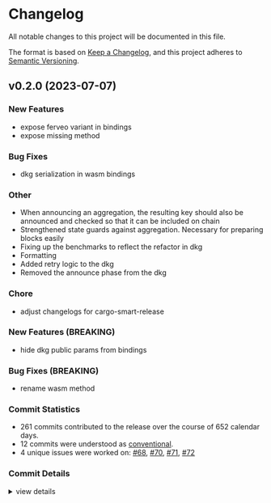 # Changelog

All notable changes to this project will be documented in this file.

The format is based on [Keep a Changelog](https://keepachangelog.com/en/1.0.0/),
and this project adheres to [Semantic Versioning](https://semver.org/spec/v2.0.0.html).

## v0.2.0 (2023-07-07)

<csr-id-caef6ef73dd43a9952d783fcf18abb893b36635f/>
<csr-id-159475028209948eb40388458a24b0a086afc311/>
<csr-id-d3fb002e52774cd14bff0d1187a2634fad6eea51/>
<csr-id-d786fae33b01cd0863f29b70810dfcc847f2542b/>
<csr-id-09f26b39ddc71d9a4b1f226e2dafbdb4c51a7caa/>
<csr-id-ec58fe1828d0560525c80cd1dc4013915b0ac54e/>

### New Features

 - <csr-id-e8d05981ee2cc983966c037babeebe5ba0134ffc/> expose ferveo variant in bindings
 - <csr-id-e51656260f2ec8c607add8a63e6832786915b201/> expose missing method

### Bug Fixes

 - <csr-id-99ebfecdb7967c4858f918d27ce13cc635c329ac/> dkg serialization in wasm bindings

### Other

 - <csr-id-caef6ef73dd43a9952d783fcf18abb893b36635f/> When announcing an aggregation, the resulting key should also be announced and checked so that it can be included on chain
 - <csr-id-159475028209948eb40388458a24b0a086afc311/> Strengthened state guards against aggregation. Necessary for preparing blocks easily
 - <csr-id-d3fb002e52774cd14bff0d1187a2634fad6eea51/> Fixing up the benchmarks to reflect the refactor in dkg
 - <csr-id-d786fae33b01cd0863f29b70810dfcc847f2542b/> Formatting
 - <csr-id-09f26b39ddc71d9a4b1f226e2dafbdb4c51a7caa/> Added retry logic to the dkg
 - <csr-id-ec58fe1828d0560525c80cd1dc4013915b0ac54e/> Removed the announce phase from the dkg

### Chore

 - <csr-id-0eb5bd48b598709dd0fc54adb424f5f41ce52e92/> adjust changelogs for cargo-smart-release

### New Features (BREAKING)

 - <csr-id-8b6e6f5834d7b736a1d7baf3ddbfa7c60837b9bb/> hide dkg public params from bindings

### Bug Fixes (BREAKING)

 - <csr-id-7388027cb6c77357e8b4d24a891e24a9b4ea2031/> rename wasm method

### Commit Statistics

<csr-read-only-do-not-edit/>

 - 261 commits contributed to the release over the course of 652 calendar days.
 - 12 commits were understood as [conventional](https://www.conventionalcommits.org).
 - 4 unique issues were worked on: [#68](https://github.com/nucypher/ferveo/issues/68), [#70](https://github.com/nucypher/ferveo/issues/70), [#71](https://github.com/nucypher/ferveo/issues/71), [#72](https://github.com/nucypher/ferveo/issues/72)

### Commit Details

<csr-read-only-do-not-edit/>

<details><summary>view details</summary>

 * **[#68](https://github.com/nucypher/ferveo/issues/68)**
    - Simplify validator sets in dkg state machine ([`73b729a`](https://github.com/nucypher/ferveo/commit/73b729a523b391d40e7a9fe4cbbcdb17557cf089))
 * **[#70](https://github.com/nucypher/ferveo/issues/70)**
    - Dkg State Machine refactor ([`8594316`](https://github.com/nucypher/ferveo/commit/85943169e27d7dbbdce835d6563ac4d838a410e1))
 * **[#71](https://github.com/nucypher/ferveo/issues/71)**
    - Added serialization/deserialization to the dkg state machine ([`653be13`](https://github.com/nucypher/ferveo/commit/653be13c8a9d7de2e98ac76eca3aadf8f8cadf4a))
 * **[#72](https://github.com/nucypher/ferveo/issues/72)**
    - Refactor subproductdomain ([`2d8026b`](https://github.com/nucypher/ferveo/commit/2d8026b2299fd9b67c77fb3b4e565ff9f4e6505b))
 * **Uncategorized**
    - Adjust changelogs for cargo-smart-release ([`0eb5bd4`](https://github.com/nucypher/ferveo/commit/0eb5bd48b598709dd0fc54adb424f5f41ce52e92))
    - Adjusting changelogs prior to release of ferveo-common-pre-release v0.1.0, subproductdomain-pre-release v0.1.0, group-threshold-cryptography-pre-release v0.1.0, ferveo-pre-release v0.2.0 ([`0ccba13`](https://github.com/nucypher/ferveo/commit/0ccba13b0608e2023d8792ac9b0402af5ebaad0b))
    - Release 0.1.0 crate versions ([`c02e305`](https://github.com/nucypher/ferveo/commit/c02e3050b7a9dcf0260a5eb4e42ff74f3788c3bf))
    - Release ferveo-common-pre-release@0.1.0-alpha.1 ([`2725ba4`](https://github.com/nucypher/ferveo/commit/2725ba455e2ae169af5be64c5f2261ec0c5ea648))
    - Release ferveo-pre-release@0.1.0-alpha.11 ([`f5f102e`](https://github.com/nucypher/ferveo/commit/f5f102e70e6333b572a0726261095b41ee0c42f6))
    - Merge pull request #134 from piotr-roslaniec/remove-ftt-opt ([`2338213`](https://github.com/nucypher/ferveo/commit/23382139265bc043769d41f4da9e0998f9ba9757))
    - Use general evaluation domain ([`2c20efb`](https://github.com/nucypher/ferveo/commit/2c20efb59d7d1075d6b1413b2ae7fbb55c422143))
    - Fix using bad number of domain points ([`d5ec5e0`](https://github.com/nucypher/ferveo/commit/d5ec5e0f9d1303e51a805c4dafbab7ed2efcb7be))
    - Merge remote-tracking branch 'upstream/pk-static-bytes' into development ([`e24d2cf`](https://github.com/nucypher/ferveo/commit/e24d2cf0067ec6d3770819ed1fd0792342d30605))
    - Merge pull request #137 from nucypher/ferveo-variant ([`802ddba`](https://github.com/nucypher/ferveo/commit/802ddba7a7b1694124395a8941e2ec93f0285ebe))
    - Merge pull request #136 from nucypher/pk-static-bytes ([`2b64c2e`](https://github.com/nucypher/ferveo/commit/2b64c2e8e5e594acffde734b65d212fde3df99e9))
    - Expose ferveo variant in bindings ([`e8d0598`](https://github.com/nucypher/ferveo/commit/e8d05981ee2cc983966c037babeebe5ba0134ffc))
    - Precomputed variant fails for non-power-of-two number of shares ([`8f45430`](https://github.com/nucypher/ferveo/commit/8f45430fb8b6198ae7895d8a598b9d0380f1e568))
    - Remove enforcement on number of shares ([`27c55d0`](https://github.com/nucypher/ferveo/commit/27c55d0c818d5a8e42801612519897844863190d))
    - Replace radix2 eval domain to mixed radix eval domain in ferveo ([`aa78183`](https://github.com/nucypher/ferveo/commit/aa7818320fed7b93d6c2e312e5bd7978da5d4717))
    - Benchmarks evaluation domains ([`9d3cb63`](https://github.com/nucypher/ferveo/commit/9d3cb63c2f50e7b556af5f388f4ca8a969907a08))
    - Update serialization tests where possible ([`3bc28d7`](https://github.com/nucypher/ferveo/commit/3bc28d7756567b4d68b262bf51cdeb53f61836fc))
    - Feat! use static arrays in ferveo public key serialization ([`f9ac1d7`](https://github.com/nucypher/ferveo/commit/f9ac1d70b0fc7df286438fa817537c31cb9e7682))
    - Merge pull request #132 from nucypher/development ([`2057782`](https://github.com/nucypher/ferveo/commit/2057782b0b0bb851e3cdf1fdeabdd60345c7eb36))
    - Release ferveo-pre-release@0.1.0-alpha.10 ([`8dc57d3`](https://github.com/nucypher/ferveo/commit/8dc57d3cf4958825830416574528c30d936bd046))
    - Merge pull request #131 from nucypher/fix-validator-msg-stub ([`0d4e973`](https://github.com/nucypher/ferveo/commit/0d4e973e007b16cff34d649ae107608c809349af))
    - Merge pull request #128 from nucypher/fix-dkg-pk-deser-wasm ([`ad22f46`](https://github.com/nucypher/ferveo/commit/ad22f4665d7d662c4fd723c748ebb0f201ceb9a9))
    - Fix ValidatorMessage stub in python bindings ([`4aeda15`](https://github.com/nucypher/ferveo/commit/4aeda15dd749694416f62fda0504f64bcbe2b444))
    - Expose missing method ([`e516562`](https://github.com/nucypher/ferveo/commit/e51656260f2ec8c607add8a63e6832786915b201))
    - Rename wasm method ([`7388027`](https://github.com/nucypher/ferveo/commit/7388027cb6c77357e8b4d24a891e24a9b4ea2031))
    - Dont hide shared deps behind features ([`3863842`](https://github.com/nucypher/ferveo/commit/38638429fcac9b303bf8a76a526a553c163a6e29))
    - Fix after rebase ([`81564a3`](https://github.com/nucypher/ferveo/commit/81564a3297c996b3fe5a9ed3830dc811d7d766ad))
    - Dkg serialization in wasm bindings ([`99ebfec`](https://github.com/nucypher/ferveo/commit/99ebfecdb7967c4858f918d27ce13cc635c329ac))
    - Merge pull request #127 from piotr-roslaniec/hide-dkg-public-params ([`ccdc209`](https://github.com/nucypher/ferveo/commit/ccdc20990ed3ad6ed8267e5dc54745a3a500b730))
    - Hide dkg public params from bindings ([`8b6e6f5`](https://github.com/nucypher/ferveo/commit/8b6e6f5834d7b736a1d7baf3ddbfa7c60837b9bb))
    - Merge pull request #126 from piotr-roslaniec/derive-equals ([`c259bf7`](https://github.com/nucypher/ferveo/commit/c259bf774939340fca0c2b90d3ee2fb2aa4ad947))
    - Merge pull request #125 from nucypher/naming-conflict ([`658af4b`](https://github.com/nucypher/ferveo/commit/658af4b48abbc6a4d0d03706f7c8986eb90e476d))
    - Merge pull request #125 from nucypher/naming-conflict ([`1dde2f1`](https://github.com/nucypher/ferveo/commit/1dde2f12c6d94d96ecfc024f06b5f89e7810720e))
    - Release ferveo-pre-release@0.1.0-alpha.8 ([`0842e87`](https://github.com/nucypher/ferveo/commit/0842e87cdbcb524e5796be021e96ed3c97a3f73d))
    - Update wasm-bindgen-derive to 0.2.1 ([`4a6a43a`](https://github.com/nucypher/ferveo/commit/4a6a43a043346a969ab0e0ed0c7641a7d6f5b376))
    - Merge pull request #119 from nucypher/nucypher-core-integration ([`52c1f27`](https://github.com/nucypher/ferveo/commit/52c1f27627798fa266d2e5079f5121cc71e8e284))
    - Merge pull request #118 from nucypher/expose-bindings-from-main-crate ([`11d6cea`](https://github.com/nucypher/ferveo/commit/11d6ceaf26f45c76dec0c5a9fcf5eae5301502d3))
    - Merge pull request #114 from piotr-roslaniec/python-exceptions ([`87d8f1c`](https://github.com/nucypher/ferveo/commit/87d8f1cf23e27e01c4a91c964a8327b24e4ad360))
    - Export py module making utility ([`3b02634`](https://github.com/nucypher/ferveo/commit/3b026342ade0ae2d02e210d8b7a72c580cc6e08e))
    - Rename PublicKey to FerveoPublicKey in python bindings ([`10cc1df`](https://github.com/nucypher/ferveo/commit/10cc1df897a81041cfef07b99f28e25de1e76ee8))
    - Expose DkgPublicKey.random in WASM bindings ([`d9edeb7`](https://github.com/nucypher/ferveo/commit/d9edeb7e07332b4e0c5960704206ef14f3c4e55c))
    - Bump wasm-bindgen and wasm-bindgen-derive versions ([`1b33424`](https://github.com/nucypher/ferveo/commit/1b334240c5c32334d4812020ca1b04de4b768a77))
    - Expose DkgPublicKey.random ([`48e54bd`](https://github.com/nucypher/ferveo/commit/48e54bd8d45a545b362fdca28f2a9dd92653f151))
    - Expose encrypt from api ([`fb4df1f`](https://github.com/nucypher/ferveo/commit/fb4df1fd727cf047629e0af37e29c1a8f1d7ed09))
    - Fix wasm locals exceeded ([`ac91e83`](https://github.com/nucypher/ferveo/commit/ac91e8359df44b72e5863da74ac71fe54f8eba81))
    - Update README.md ([`3adf188`](https://github.com/nucypher/ferveo/commit/3adf18857cfdcbd37aea78b7fe3f260ce174a805))
    - Publish 0.1.0-alpha.2 ([`8ce4697`](https://github.com/nucypher/ferveo/commit/8ce469734f08511ee3c897d09aa323a8a1ac62fe))
    - Publish ferveo@0.1.0-alpha.1 ([`1db0123`](https://github.com/nucypher/ferveo/commit/1db0123603a6f793e5f6485a89a7e6f0edbdffb1))
    - Fix import in benchmarks ([`1373b19`](https://github.com/nucypher/ferveo/commit/1373b194830162c1eb22b386bd1b12d7c5253df8))
    - Rename PublicKey to FerveoPublicKey in wasm bindings ([`0f399ef`](https://github.com/nucypher/ferveo/commit/0f399ef9b428889f99b65b57d4968b7afff91383))
    - Release pre-release crates ([`8df87ff`](https://github.com/nucypher/ferveo/commit/8df87ff36ac81bd9e60013cda892d31ddf402868))
    - Apply changes for nucypher-core integration ([`b69949c`](https://github.com/nucypher/ferveo/commit/b69949ca53b24d7f5fc4e71f3a0d7ca8e5d8d034))
    - Fix clippy warning ([`494d061`](https://github.com/nucypher/ferveo/commit/494d06174b4afc1caa706297f02389dd6c5ae63a))
    - Update crates to 2021 edition #111 ([`591c05e`](https://github.com/nucypher/ferveo/commit/591c05e64ef9d2f7218418b6aa9d33181c60c88f))
    - Move utils ([`98c49d1`](https://github.com/nucypher/ferveo/commit/98c49d18cee607395ffb65ad0e1dd8e863d28f94))
    - Move wasm bindings ([`7cfe558`](https://github.com/nucypher/ferveo/commit/7cfe55819ca4ae619c46cb63b0668225591931cd))
    - Move python bindings ([`f6c03f7`](https://github.com/nucypher/ferveo/commit/f6c03f76fbe36a78abbdaf41e69de0c8956f7046))
    - Rename InvalidFinalKey error type to InvalidDkgPublicKey ([`9554a4a`](https://github.com/nucypher/ferveo/commit/9554a4ad83e5e826cf04b4de74eb0a092822685a))
    - Expose typed python exceptions ([`6b6f6d7`](https://github.com/nucypher/ferveo/commit/6b6f6d724eeb11c1b638ce51c94f904dec9f73b1))
    - Merge pull request #107 from piotr-roslaniec/zeroize ([`a7eebe5`](https://github.com/nucypher/ferveo/commit/a7eebe57ecbb1aed57410c54710ad79fa6402601))
    - Apply pr suggestions ([`1a48fea`](https://github.com/nucypher/ferveo/commit/1a48fea1c43e038e5f29f9f0a884666ca8dbe9e2))
    - Merge remote-tracking branch 'upstream/main' into zeroize ([`c9b230a`](https://github.com/nucypher/ferveo/commit/c9b230aa011cc537d7d5dcee84cd63a595b471cc))
    - Zeroize plaintext ([`a7e1914`](https://github.com/nucypher/ferveo/commit/a7e1914a7cb677105ffe58d74e02a04afb5fc8a7))
    - Zeroize on drop ([`b2402e7`](https://github.com/nucypher/ferveo/commit/b2402e7eade318efde104220dcf92c390d45ccca))
    - Remove stray file from a bad merge ([`062e776`](https://github.com/nucypher/ferveo/commit/062e7765a893dfc0989ea180f0f9644063958294))
    - Zeroize shared secret ([`54ce650`](https://github.com/nucypher/ferveo/commit/54ce65076c45f937fa0e29a780206f2e32063a92))
    - Merge pull request #109 from piotr-roslaniec/static-arrays ([`e75e8b8`](https://github.com/nucypher/ferveo/commit/e75e8b86e228b5456a613d1f4ffd03d2540e23b1))
    - Remove unused packages ([`24d8fb4`](https://github.com/nucypher/ferveo/commit/24d8fb451e244e0ad9287e1ae30b72ffeeb5254b))
    - Merge remote-tracking branch 'upstream/main' into static-arrays ([`7f663f3`](https://github.com/nucypher/ferveo/commit/7f663f3e006e7a9657f84c1fdfb02d04bde413da))
    - Merge pull request #113 from piotr-roslaniec/fix-simple-tdec-shares ([`85fe85a`](https://github.com/nucypher/ferveo/commit/85fe85aeface8eba8752c00d029e7a200216e9e3))
    - Remove implicit ordering from domain points in public dkg params ([`6ab1df9`](https://github.com/nucypher/ferveo/commit/6ab1df92d0d55f5c93d8eeae505a2d8146b27811))
    - Ensure dkg pk is serialized to 48 bytes ([`5570c0d`](https://github.com/nucypher/ferveo/commit/5570c0d5bb2ee7a64eac78861c4999d9c98f455a))
    - Zeroize secret polynomial ([`eb033db`](https://github.com/nucypher/ferveo/commit/eb033db8e9a98f813f711a6001440e0ed0cd2dd5))
    - Merge remote-tracking branch 'upstream/main' into release-ferveo-py ([`b2cc5a8`](https://github.com/nucypher/ferveo/commit/b2cc5a81b443d9af182ca453ece8282e0c8341db))
    - Merge pull request #102 from piotr-roslaniec/local-verification-wasm ([`aacdf04`](https://github.com/nucypher/ferveo/commit/aacdf0462d73720e97c1d7924fc49e3d252a691a))
    - Fix pyo3 linking issues at test time ([`cf43433`](https://github.com/nucypher/ferveo/commit/cf43433893750acaf13f69e6f8426fba0c835f84))
    - Self review ([`51cd64f`](https://github.com/nucypher/ferveo/commit/51cd64f71459d56affe03eb7fa9327947e232611))
    - Fix failing test ([`c4912f5`](https://github.com/nucypher/ferveo/commit/c4912f5b11e87a96cb726e9122559ee042ffc15f))
    - Js bindings fail to correctly decrypt the ciphertext ([`ae79060`](https://github.com/nucypher/ferveo/commit/ae790601f691a7727489dbd8606dcd6ed0e4106d))
    - Update js examples ([`9463fb0`](https://github.com/nucypher/ferveo/commit/9463fb0ab7de13b44b2d132ca4005a18c0a76b2f))
    - Update wasm bindings ([`9215238`](https://github.com/nucypher/ferveo/commit/9215238e30987c13cbe66d4c05b118f9ff49d815))
    - Self review ([`c1beeba`](https://github.com/nucypher/ferveo/commit/c1beeba1d30716021400cfc2ec6c985744bca301))
    - Fix failing test ([`ffa71bc`](https://github.com/nucypher/ferveo/commit/ffa71bc19672ace4d6c298cad6d2e0ef58fff74c))
    - Js bindings fail to correctly decrypt the ciphertext ([`3e7db72`](https://github.com/nucypher/ferveo/commit/3e7db72e5878bfc54b0324c4c79a2a058fc9e0e9))
    - Update js examples ([`4a92ed6`](https://github.com/nucypher/ferveo/commit/4a92ed65aaabe055bac4f850f3877bbc3488b139))
    - Update wasm bindings ([`1cc7036`](https://github.com/nucypher/ferveo/commit/1cc7036007c05c231f241047ef01e394b8710205))
    - Merge pull request #93 from piotr-roslaniec/local-verification ([`a6ff917`](https://github.com/nucypher/ferveo/commit/a6ff91794d5a8ddd2b9ffcb7b398f58039017a96))
    - Self review ([`c919c5d`](https://github.com/nucypher/ferveo/commit/c919c5d565d4fb8aee217b2b9a793dd42f091a40))
    - Update python bindings ([`a77fc7a`](https://github.com/nucypher/ferveo/commit/a77fc7ac4aa4e2b5bd9a45faa44e40792fc8b65e))
    - Merge branch 'main' into local-verification ([`dd1eccf`](https://github.com/nucypher/ferveo/commit/dd1eccf1575d98d5bec2486452d3aa435faa02da))
    - Update ferveo api ([`212dcf3`](https://github.com/nucypher/ferveo/commit/212dcf3e37a741667c7c854595e26bd52d36614b))
    - Merge pull request #100 from piotr-roslaniec/expose-dkg-pk-size ([`bd72ef5`](https://github.com/nucypher/ferveo/commit/bd72ef560fc85defbce29e4de9a8d9bc676239f5))
    - Expose size of dkg public key in bindings ([`661780c`](https://github.com/nucypher/ferveo/commit/661780ce1292ed562828b2ad526de4f4b864e6ac))
    - Merge pull request #95 from piotr-roslaniec/implicit-ordering ([`9fded5b`](https://github.com/nucypher/ferveo/commit/9fded5bbd7b85985644844d31cf391dce52aea97))
    - Fix some error-related todos ([`b4117e4`](https://github.com/nucypher/ferveo/commit/b4117e46544eedc7838e278512238872c5426844))
    - Sort validator by their address ([`f6cf412`](https://github.com/nucypher/ferveo/commit/f6cf4125f3d2a767eeb98df1db8bd4b69ccdc222))
    - Refactor for 1.64.0 msrv ([`a23500c`](https://github.com/nucypher/ferveo/commit/a23500ca3918cf9456709340b00e1a54f651bb05))
    - Fix examples ([`2d96a30`](https://github.com/nucypher/ferveo/commit/2d96a30778b44335680c508538dc254114439451))
    - Merge branch 'main' into implicit-ordering ([`3f43524`](https://github.com/nucypher/ferveo/commit/3f43524e0ecdce0578d7b8b4ed7796708a153939))
    - Refactor internal ordering tracking ([`6bb4746`](https://github.com/nucypher/ferveo/commit/6bb4746ab1b2c7b0cd3ae7336fb5d8e5415b1abe))
    - Merge pull request #96 from piotr-roslaniec/bench-ark-sizes ([`1ea3abd`](https://github.com/nucypher/ferveo/commit/1ea3abd4239780e7e674df1af46cc9aa26f57336))
    - Bench arkworks primitives sizes ([`076fd5b`](https://github.com/nucypher/ferveo/commit/076fd5b1a8c9a7fa019e2afdcecc7ad4c676fe85))
    - Fix the ordering and refactor ([`5bb8888`](https://github.com/nucypher/ferveo/commit/5bb8888713d85de68eaffae2f512dfee5ddd2fb7))
    - Establish the correct ordering with sorting ([`0fd1859`](https://github.com/nucypher/ferveo/commit/0fd1859a2d8dc8ece2fdd576d5fa3e5845ffb53a))
    - Add a failing test to reproduce the ordering issue ([`fcb0420`](https://github.com/nucypher/ferveo/commit/fcb042059a976b11d630e2392a85d8c13697314e))
    - Fix after rebase ([`e074f0b`](https://github.com/nucypher/ferveo/commit/e074f0b5bfd3701af01ec04747fdfacad7d64f6d))
    - Expose methods for local verification on client side ([`08e965b`](https://github.com/nucypher/ferveo/commit/08e965bd1b15f35f8edc5d49e72044133b37d85b))
    - Merge pull request #92 from piotr-roslaniec/simple-tdec-py-bindings ([`4b9d8c4`](https://github.com/nucypher/ferveo/commit/4b9d8c4c50f64e5f84b35999557573fcd050f1c9))
    - Refactor bindings to support simple and precomputed tdec variants ([`edc2f26`](https://github.com/nucypher/ferveo/commit/edc2f26269d51d132066c3ff60c94466d4dbe5d8))
    - Merge pull request #75 from nucypher/release-ferveo-py ([`2529f74`](https://github.com/nucypher/ferveo/commit/2529f743fe6f07935938cbef81faa0230e478f87))
    - Fix python-test job on ci ([`9b91b9f`](https://github.com/nucypher/ferveo/commit/9b91b9f9865a2fd478abb4612fa70707e8de02a0))
    - Merge branch 'main' into release-ferveo-py ([`d503b8a`](https://github.com/nucypher/ferveo/commit/d503b8ab657cd6500dbc85cbf6c0d15804be57bc))
    - Replace g_inv with DkgPublicParameters ([`63e9a5f`](https://github.com/nucypher/ferveo/commit/63e9a5fe62ccc39c1f7f88683ce81d011c366342))
    - Merge pull request #91 from nucypher/typed-errors ([`b2eb9ef`](https://github.com/nucypher/ferveo/commit/b2eb9ef48cb977a2db724630ea8c0390d2976da6))
    - Add missing serializatin methods ([`9740da8`](https://github.com/nucypher/ferveo/commit/9740da827cb72145a5b3011f51dfcda5216b712b))
    - Add typed errors and expose them in Python bindings ([`200b4f5`](https://github.com/nucypher/ferveo/commit/200b4f5b4f00be9f939457b3f39a6ccf473d74d8))
    - Merge pull request #56 from nucypher/ferveo-light-tdec ([`8fa25b6`](https://github.com/nucypher/ferveo/commit/8fa25b66bf32585b2ef406bbec3999fd9ce75225))
    - Merge remote-tracking branch 'upstream/main' into ferveo-light-tdec ([`2c5d7c8`](https://github.com/nucypher/ferveo/commit/2c5d7c86af4a70f4694565093c399f5a9296873a))
    - Merge pull request #62 from nucypher/client-server-api ([`3a6e3c4`](https://github.com/nucypher/ferveo/commit/3a6e3c4b59c192289f86c0e37f119b29ccd3d620))
    - Merge pull request #67 from nucypher/arkworks-0.4 ([`bd78f97`](https://github.com/nucypher/ferveo/commit/bd78f9741246a2118bf6e3fdf48c72d6adf51b9e))
    - Merge pull request #72 from piotr-roslaniec/tpke-wasm-api-example ([`a6caaad`](https://github.com/nucypher/ferveo/commit/a6caaad16a10e6a77450f0196f63e5be4ba46f2e))
    - Merge pull request #68 from nucypher/error-handling ([`093f17e`](https://github.com/nucypher/ferveo/commit/093f17e22f606b33a468bd62ad37cf22f3dda265))
    - Merge branch 'error-handling' into tpke-wasm-api-example ([`707f460`](https://github.com/nucypher/ferveo/commit/707f460666acc2781d6dcfa49e0f75f1159f466f))
    - Replace cargo-udeps with cargo-machete ([`9d38a03`](https://github.com/nucypher/ferveo/commit/9d38a03f0f229ff91c5c9d21cc290b30e88ad993))
    - Merge branch 'error-handling' into release-ferveo-py ([`d2a0ca0`](https://github.com/nucypher/ferveo/commit/d2a0ca045beb4dd298f2c06b20b313456a1e81f9))
    - Sketch a pypi package release using maturin ([`3d7ecb4`](https://github.com/nucypher/ferveo/commit/3d7ecb44f9e16f0977c6d91f4264ae5ddef92528))
    - Fix cargo-udeps error ([`8e6f391`](https://github.com/nucypher/ferveo/commit/8e6f3912850ad57e89a21c2d6625e64fcd150fa2))
    - Fix broken build after merge ([`1e78512`](https://github.com/nucypher/ferveo/commit/1e785126d218bec875f5baca28d75233517d4b88))
    - Merge pull request #51 from nucypher/ferveo-pss ([`23955a9`](https://github.com/nucypher/ferveo/commit/23955a9a557b49e425b43e809d9c2555b85e66c5))
    - Sketch error handling in ferveo ([`a68d2d9`](https://github.com/nucypher/ferveo/commit/a68d2d9b62414fd06afa234f240508d1c41e68a8))
    - Fix benchmarks not running on ci ([`af9505d`](https://github.com/nucypher/ferveo/commit/af9505d277eb43760698c5677d2cc0583d6484f4))
    - Refactor serialization ([`b9535fe`](https://github.com/nucypher/ferveo/commit/b9535fefae0795f4b43f726378c5c65d0e776937))
    - Trim external apis ([`0b95048`](https://github.com/nucypher/ferveo/commit/0b9504833ff4025236d9821c5bdc40e66f6774d6))
    - Replace unwrap calls with result type ([`a9b4331`](https://github.com/nucypher/ferveo/commit/a9b4331c3755a0bb0dc0ca5cc355a892dc13d7d3))
    - Self review ([`2d926de`](https://github.com/nucypher/ferveo/commit/2d926de9a96a9492063fe4ad69a4dee51d5cae88))
    - Merge branch 'client-server-api' into arkworks-0.4 ([`ed88c8b`](https://github.com/nucypher/ferveo/commit/ed88c8b9f4bc11b5921ad82274776dc4603fc9c5))
    - Remove unused crate ([`eb9322b`](https://github.com/nucypher/ferveo/commit/eb9322bc3ff49e060b03abf8a915654f3a857f7b))
    - Merge branch 'ferveo-light-tdec' into client-server-api ([`8d5bef8`](https://github.com/nucypher/ferveo/commit/8d5bef892ee8d365e0a6fcc720ae4718a6475cd4))
    - Update arkworks to 0.4.0 - first pass ([`b1999b8`](https://github.com/nucypher/ferveo/commit/b1999b86a2b04c719ec29b1263612de88a0cfd49))
    - Update dev deps settings ([`d588cc8`](https://github.com/nucypher/ferveo/commit/d588cc8d339f8f4fb336fa447dbd914faee80604))
    - Update after rebase ([`aa39d7a`](https://github.com/nucypher/ferveo/commit/aa39d7a0f5e91d2945348cc49f0b5788bcf681af))
    - Merge pull request #54 from theref/TODO ([`6022f00`](https://github.com/nucypher/ferveo/commit/6022f00eaa0a495d0edf7dc92c703a5928824e18))
    - Add simple tdec to wasm bindings ([`1cc35b4`](https://github.com/nucypher/ferveo/commit/1cc35b480ebeb1f0ac6dcfd6c91e5ce627e9929c))
    - Fix import style ([`6d92b01`](https://github.com/nucypher/ferveo/commit/6d92b010139b915da1a89ffa686bf24871c7afd1))
    - Refactor module visibility ([`d287129`](https://github.com/nucypher/ferveo/commit/d287129e0a687edc7dc40ce196461be6617dcbba))
    - Simple tdec on client side fails ([`7257843`](https://github.com/nucypher/ferveo/commit/7257843a9722f4a63bfbe82fcfbaf2088711dfb6))
    - Support server-side persistance ([`81ea692`](https://github.com/nucypher/ferveo/commit/81ea692b10493f81720431750a99392eefba43f3))
    - Merge pull request #48 from nucypher/benchmark-primitives-size ([`58515cf`](https://github.com/nucypher/ferveo/commit/58515cf06c39c578eced7f276d0e7b1b98fd00e9))
    - Merge branch 'ferveo-pss' into ferveo-light-tdec ([`20f0eda`](https://github.com/nucypher/ferveo/commit/20f0edaa20865ef40ce34e99417c35b42b44e1f9))
    - Merge pull request #46 from nucypher/verify-simple-tdec-shares ([`530de97`](https://github.com/nucypher/ferveo/commit/530de97b5008b94b60420adc5735cf1b656b8218))
    - Merge branch 'main' into ferveo-pss ([`1857ef6`](https://github.com/nucypher/ferveo/commit/1857ef6d4249ea2a120ee4264dbfe1745fd25f15))
    - Merge pull request #63 from nucypher/remove-msg ([`9050db0`](https://github.com/nucypher/ferveo/commit/9050db0a2fae2ac9d7f1843813413db8aab0857d))
    - Merge branch 'main' into verify-simple-tdec-shares ([`48a2513`](https://github.com/nucypher/ferveo/commit/48a2513d0e479067fb8e0a5dee574ec3fefb9ce7))
    - Add ferveo-python example ([`fd47f97`](https://github.com/nucypher/ferveo/commit/fd47f97510fad4132712dc58714c19fc0fd0d7e4))
    - Simple tdec on server side ([`39f7f39`](https://github.com/nucypher/ferveo/commit/39f7f39cf618e6c46a809707cfc93bf1aae4e49e))
    - Sketch the server api ([`5ba7451`](https://github.com/nucypher/ferveo/commit/5ba7451f1ae54995e90570b2e970263124ffa803))
    - Remove dependency on block time ([`c85ea43`](https://github.com/nucypher/ferveo/commit/c85ea43d8e2b961aa3871c524c079df04224af4a))
    - Remove unused code ([`735b9c1`](https://github.com/nucypher/ferveo/commit/735b9c1b5244d515238eabbc798eed888267f244))
    - Merge pull request #38 from nucypher/validity-checks ([`168bde6`](https://github.com/nucypher/ferveo/commit/168bde69694089000d8363fba08dd86cc6e101ce))
    - Apply pr suggestions ([`1f76347`](https://github.com/nucypher/ferveo/commit/1f76347c0326424c5776c0e2a99c833d911c9b95))
    - Merge branch 'main' into use-sha256 ([`fa1c1a8`](https://github.com/nucypher/ferveo/commit/fa1c1a8bf2b338cb379a481d8b042c45af23c470))
    - Setup ferveo-python for server api ([`9b0a4c6`](https://github.com/nucypher/ferveo/commit/9b0a4c6a532f477c5e581ad65d9ebc747824fce3))
    - Refactor validator checksums into a struct ([`3366d80`](https://github.com/nucypher/ferveo/commit/3366d8011d960c4e493548011ba9610155d8360d))
    - Integrate light tdec into ferveo crate ([`5eb4fcf`](https://github.com/nucypher/ferveo/commit/5eb4fcfdf6ae19dda06871eb09155f067fb97645))
    - Refactor light tdec ([`20dbfec`](https://github.com/nucypher/ferveo/commit/20dbfec954af517bd9764e81b4bf97abe94ac10d))
    - Remove `window`, `my_partition` and `retry_after` from codebase ([`46d42ab`](https://github.com/nucypher/ferveo/commit/46d42ab0a45e8a0a62d27fd747c7381cf9c4c03a))
    - Merge branch 'verify-simple-tdec-shares' into ferveo-pss ([`3693ba8`](https://github.com/nucypher/ferveo/commit/3693ba85e11ce2dbfc0d6202cb5eef0505b8f753))
    - Merge branch 'validity-checks' into verify-simple-tdec-shares ([`a34b995`](https://github.com/nucypher/ferveo/commit/a34b995d68258b0c956cff87dafa2f968f7ab0ef))
    - Merge branch 'main' into validity-checks ([`dd9e458`](https://github.com/nucypher/ferveo/commit/dd9e4584f9b9715e5c63816234e1c0c0c63df5bc))
    - Size is expressed in bytes ([`6f1b7d4`](https://github.com/nucypher/ferveo/commit/6f1b7d4c7086517f7960a0388acd17baf78504b1))
    - Set polynomial degree to t-1 in pvss ([`6966b28`](https://github.com/nucypher/ferveo/commit/6966b28e3ee273f51c73402ac986a03e10743139))
    - Fix switched columns ([`076f261`](https://github.com/nucypher/ferveo/commit/076f2610c753bb02cd5fe5a2219679f63cdffdea))
    - Benchmark per ratio with no duplicates ([`feb8d80`](https://github.com/nucypher/ferveo/commit/feb8d8077564b43a5dae255b30e842ae75e2e85b))
    - Benchmark size of pvss transcripts ([`6c28d48`](https://github.com/nucypher/ferveo/commit/6c28d48ddc8aa0805b0fdb634564a627baf1f52f))
    - Self review ([`2c9bfec`](https://github.com/nucypher/ferveo/commit/2c9bfec29abf83f7e50fe37b5aceb4908bd40416))
    - Integrate key recovery into ferveo ([`7aa400f`](https://github.com/nucypher/ferveo/commit/7aa400f58a2ca766f36b50a248625aa2d3f2b7f1))
    - Refactor tdec recovery tests in tpke ([`a366089`](https://github.com/nucypher/ferveo/commit/a3660896800cfa35ddab2c07fc1d7dada8f39adb))
    - Integrate key refreshing into ferveo ([`0223a16`](https://github.com/nucypher/ferveo/commit/0223a1623d8f0d4aa0ade9ccf5f33a235cea57cb))
    - Merge pull request #32 from nucypher/simple-decryption-precomputed ([`cd50056`](https://github.com/nucypher/ferveo/commit/cd50056e1f36a7485b7f974e40e4c6584241d151))
    - Refactor key refreshing ([`864dbc2`](https://github.com/nucypher/ferveo/commit/864dbc26cbc6863b7eda7c03ed8e585d0a7159d8))
    - Add pvss verification benchmarks ([`886ca60`](https://github.com/nucypher/ferveo/commit/886ca60e7dbfe02e1af1526f3bccaf6af3e9228c))
    - Implement and benchmark subvariant of simple tdec ([`1bde49d`](https://github.com/nucypher/ferveo/commit/1bde49d8c1920f94cf3d33ca6bb705e667eda22c))
    - Merge branch 'main' into validity-checks ([`208d95c`](https://github.com/nucypher/ferveo/commit/208d95c990084f81eb2e82339e772b0baa8c7748))
    - Merge pull request #27 from nucypher/dkg-pvss-flow ([`e842b8a`](https://github.com/nucypher/ferveo/commit/e842b8a5bb2cafe2e768ca29e5f0210f969ea748))
    - Replace redundant variable ([`6181179`](https://github.com/nucypher/ferveo/commit/618117998ece797319bd5aba765ad51120872d83))
    - Benchmark share verification ([`d499c28`](https://github.com/nucypher/ferveo/commit/d499c2820d8c0cbe959c8092fdefd632da2357af))
    - Refactor decryption share creation ([`64f5023`](https://github.com/nucypher/ferveo/commit/64f5023663ccf6f33b82e87a21b9c89eb7b135ac))
    - Implement simple tdec decryption share verification ([`655e5e3`](https://github.com/nucypher/ferveo/commit/655e5e3a9173d6e38ad176efecd0d380f19578f1))
    - Remove unused variable ([`bacea0a`](https://github.com/nucypher/ferveo/commit/bacea0a2b2e31adcfcdb78bff45b4b69f82c54de))
    - Documents and refactor code ([`6fb4c89`](https://github.com/nucypher/ferveo/commit/6fb4c890cef5c1ca077d301bf4e3e12c78584d39))
    - Fix after rebase ([`dc53f7b`](https://github.com/nucypher/ferveo/commit/dc53f7b568abe296f2f0812b8233e5e388965277))
    - Fix rustfmt ([`0125381`](https://github.com/nucypher/ferveo/commit/0125381809b9ae50e1a40cc167bfe7d2fa710e69))
    - Remove unused code ([`002d407`](https://github.com/nucypher/ferveo/commit/002d407d1f592af1de836af1f5030b9baa423b90))
    - Rename TendermintValidator to ExternalValidator ([`8bd2888`](https://github.com/nucypher/ferveo/commit/8bd2888a95ec91686ce8e62da1533459dc159469))
    - Remove ValidatorSet ([`60e4c6f`](https://github.com/nucypher/ferveo/commit/60e4c6f26c6cc2041ba66cd6697db3bae66ff04e))
    - Cargo fmt ([`6621541`](https://github.com/nucypher/ferveo/commit/66215410afa829639db6417772f7bf443da36d6c))
    - Fix clippy after 1.66 update ([`cafca08`](https://github.com/nucypher/ferveo/commit/cafca08919841dcef7019c6e98e636450d522fa8))
    - Self code review ([`b560ad6`](https://github.com/nucypher/ferveo/commit/b560ad6e5e72a4b1521486cbc90e84fcbff2ed6f))
    - Simple threshold decryption works ([`d3c76cd`](https://github.com/nucypher/ferveo/commit/d3c76cde43f13a9a7c24d24511acbd980b5b6e44))
    - Fix clippy ([`cca3270`](https://github.com/nucypher/ferveo/commit/cca32700b3b13aafab6fcb899f852d3643dddcfd))
    - Simple decryption with one validator works with ferveo dkg ([`4fbaab3`](https://github.com/nucypher/ferveo/commit/4fbaab341e8481d7fbcf103e8b9c29b0a7ea348a))
    - Update aggregation ([`0474b48`](https://github.com/nucypher/ferveo/commit/0474b484a6eb8b9d91eb4b3cb7d56db207eda12c))
    - Updating scheme ([`e2b55b4`](https://github.com/nucypher/ferveo/commit/e2b55b4cd8583d64e02c6b63a936bd6c670dd046))
    - Initial removal of share partitioning ([`ab2857d`](https://github.com/nucypher/ferveo/commit/ab2857d7d30627753ca2ae2a3550284d73d56fec))
    - Incorrect length of decrypted shares after pvss combination ([`efa6150`](https://github.com/nucypher/ferveo/commit/efa6150f3aa07e262290392f41dfa37c83a7a4a4))
    - Wip ([`1b260cc`](https://github.com/nucypher/ferveo/commit/1b260cc97fabf263f88b2f0db1e0ff8cded3928d))
    - Update function docstring ([`da92818`](https://github.com/nucypher/ferveo/commit/da92818fbb7ce06a0b06a3324e975b7f3966f544))
    - Add negative test case for verify_full ([`8e43ae4`](https://github.com/nucypher/ferveo/commit/8e43ae4d39afdab8e9e00d65b3d337bef71b85e6))
    - Documents and refactor code ([`8f7308b`](https://github.com/nucypher/ferveo/commit/8f7308b380483349dc744cc6665b7f7bc9412ded))
    - Fix after rebase ([`26fe690`](https://github.com/nucypher/ferveo/commit/26fe690d14dc29231886f593065d94193a3f913e))
    - Fix rustfmt ([`99d2b9c`](https://github.com/nucypher/ferveo/commit/99d2b9c49b953339ae20a33e5cb9f0e87115b7f3))
    - Remove unused code ([`fb05e62`](https://github.com/nucypher/ferveo/commit/fb05e62fdb784b5b68b80040677a01386eb61141))
    - Rename TendermintValidator to ExternalValidator ([`995fdce`](https://github.com/nucypher/ferveo/commit/995fdcedf42ee3bacdd66689852fcc2f3d5f9794))
    - Remove ValidatorSet ([`4f62c70`](https://github.com/nucypher/ferveo/commit/4f62c704156c9929754bf16a5fd801bf9908ba3f))
    - Cargo fmt ([`1d9f623`](https://github.com/nucypher/ferveo/commit/1d9f623b8bd566871c7888d662264f2b893cdb9f))
    - Fix clippy after 1.66 update ([`44bd186`](https://github.com/nucypher/ferveo/commit/44bd186c365ad62eb47299739928e2490dbe4bee))
    - Self code review ([`89ebffc`](https://github.com/nucypher/ferveo/commit/89ebffc583ee13bc5b19a846fef168663e106bcb))
    - Simple threshold decryption works ([`856790c`](https://github.com/nucypher/ferveo/commit/856790c48d882c87275ddf6d87bbeb1a31ad559b))
    - Fix clippy ([`7cad9ae`](https://github.com/nucypher/ferveo/commit/7cad9aea331ed8e510bca6afd043fe61a466ef08))
    - Simple decryption with one validator works with ferveo dkg ([`57255f5`](https://github.com/nucypher/ferveo/commit/57255f5befb64f3c4cce8d97b2d28db0f0c4f0eb))
    - Update aggregation ([`32f9c49`](https://github.com/nucypher/ferveo/commit/32f9c49e7267a4a1d982dccb023e4f683effeb5a))
    - Updating scheme ([`9759860`](https://github.com/nucypher/ferveo/commit/9759860de694bc35cfb878f5908886283ed83ac7))
    - Initial removal of share partitioning ([`9d38f62`](https://github.com/nucypher/ferveo/commit/9d38f62f5ae7f4a4b25e149e84aad77a02bc4a03))
    - Incorrect length of decrypted shares after pvss combination ([`81d4dd2`](https://github.com/nucypher/ferveo/commit/81d4dd2c67026f2a672c2c421efa38bdfc5f226b))
    - Wip ([`8cb52d8`](https://github.com/nucypher/ferveo/commit/8cb52d8577027414bd1300d40ed9c96669e85f00))
    - Merge pull request #34 from nucypher/benchmarks-pr-compare ([`185822b`](https://github.com/nucypher/ferveo/commit/185822b781ec6febfef28660acbe6fa39dd893a4))
    - Fix benchmarks on ci ([`33cf5c2`](https://github.com/nucypher/ferveo/commit/33cf5c2f7ed7c0971c2f349e38df24047b1ea4f6))
    - Merge pull request #25 from piotr-roslaniec/sd-benchmarks ([`25c745e`](https://github.com/nucypher/ferveo/commit/25c745e3e830fab8161612af6963bc673ce00bb2))
    - Run benchmarks on gh actions ([`ffd67c4`](https://github.com/nucypher/ferveo/commit/ffd67c47238b3dd5d9273ff8e0ba1979d10d4732))
    - Merge pull request #20 from piotr-roslaniec/simple-decryption ([`b2b4809`](https://github.com/nucypher/ferveo/commit/b2b48091092c861ca7a39fcc54573dcd8117db2e))
    - Silence clippy warnings ([`1160971`](https://github.com/nucypher/ferveo/commit/116097195929ffd85e1a979b47d8783cd02285d6))
    - Implement simple threshold decryption variant ([`e7ecab0`](https://github.com/nucypher/ferveo/commit/e7ecab0e1b9b310490e7f7ccf6deb73d08c866b4))
    - Merge pull request #10 from piotr-roslaniec/wasm-bindings ([`f26552d`](https://github.com/nucypher/ferveo/commit/f26552db645e095fb4df6732aa38e1fff1401d72))
    - Merge pull request #17 from nucypher/benchmark-wasm ([`85fba9e`](https://github.com/nucypher/ferveo/commit/85fba9e27de154b8b9701873ab1d370a07283fe3))
    - Panicks at 'capacity overflow' during js-benches ([`9d358e1`](https://github.com/nucypher/ferveo/commit/9d358e16acf3e033e5e5f8bef15a3b05d00d15c6))
    - Fix clippy ([`d80d112`](https://github.com/nucypher/ferveo/commit/d80d11292c35fc2f464c465aecc8803a55f5812b))
    - Expose randomness in dkg setup ([`d8b51ce`](https://github.com/nucypher/ferveo/commit/d8b51cea0b614efb89e2b17c8c23730268a0f65e))
    - Update after rebase ([`b8b2392`](https://github.com/nucypher/ferveo/commit/b8b2392de11068acde07895dc9b6897a742b9b2d))
    - Fix clippy ([`2462c8a`](https://github.com/nucypher/ferveo/commit/2462c8ad5398927047aa35f0b245e1aa29851391))
    - Setup benchmarks ([`1b96071`](https://github.com/nucypher/ferveo/commit/1b960712911e2e02ae2f41e9e773134d8ccdbd96))
    - Add wasm setup ([`ca2e46e`](https://github.com/nucypher/ferveo/commit/ca2e46e67637ce34d531da03124523fb567b7002))
    - Merge pull request #8 from piotr-roslaniec/aad#1 ([`41b5408`](https://github.com/nucypher/ferveo/commit/41b54081c2061126fa8d661207e13aa74406733f))
    - Address pr comments ([`3786af1`](https://github.com/nucypher/ferveo/commit/3786af1e6a8c8ec26c82435f125f6d67c05884cd))
    - Address some clippy warnings ([`e8087d2`](https://github.com/nucypher/ferveo/commit/e8087d23ec6d1845585016259e51cc173160bb92))
    - Replace chacha20 with chacha20poly1305 ([`ce89ead`](https://github.com/nucypher/ferveo/commit/ce89eadb7737e511c743ec01a2fe3bfc9826b32c))
    - Merge pull request #75 from anoma/bat/state-guard-refactor ([`2a35d56`](https://github.com/nucypher/ferveo/commit/2a35d56cacf740bc92478b6be2ebee83a54f4dcc))
    - When announcing an aggregation, the resulting key should also be announced and checked so that it can be included on chain ([`caef6ef`](https://github.com/nucypher/ferveo/commit/caef6ef73dd43a9952d783fcf18abb893b36635f))
    - Strengthened state guards against aggregation. Necessary for preparing blocks easily ([`1594750`](https://github.com/nucypher/ferveo/commit/159475028209948eb40388458a24b0a086afc311))
    - Merge pull request #73 from anoma/bat/announcement-refactor ([`9786ac0`](https://github.com/nucypher/ferveo/commit/9786ac0c9d70f0b73fb2303405db730c98e06440))
    - Fixing up the benchmarks to reflect the refactor in dkg ([`d3fb002`](https://github.com/nucypher/ferveo/commit/d3fb002e52774cd14bff0d1187a2634fad6eea51))
    - Formatting ([`d786fae`](https://github.com/nucypher/ferveo/commit/d786fae33b01cd0863f29b70810dfcc847f2542b))
    - Added retry logic to the dkg ([`09f26b3`](https://github.com/nucypher/ferveo/commit/09f26b39ddc71d9a4b1f226e2dafbdb4c51a7caa))
    - Removed the announce phase from the dkg ([`ec58fe1`](https://github.com/nucypher/ferveo/commit/ec58fe1828d0560525c80cd1dc4013915b0ac54e))
    - Merge pull request #65 from anoma/joe/20210922 ([`d6d603f`](https://github.com/nucypher/ferveo/commit/d6d603fbe82706525a194f42cbab9c3431dd7cc4))
    - Latest ferveo ([`714d8b9`](https://github.com/nucypher/ferveo/commit/714d8b9ea0aaf4ddf1fa910d5c474d80a2985f00))
    - Latest ferveo ([`6c6033c`](https://github.com/nucypher/ferveo/commit/6c6033cdf797c2642462451dd63f2180cc3a2cce))
    - Latest ferveo ([`0f17c3b`](https://github.com/nucypher/ferveo/commit/0f17c3be5cfa55b5f878defcb74ab2b4e13c3190))
</details>


